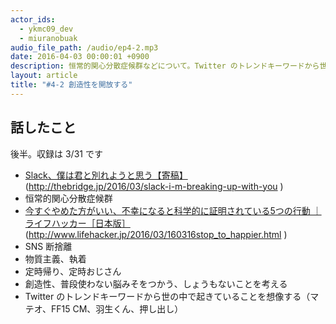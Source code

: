 ```yaml
---
actor_ids:
  - ykmc09_dev
  - miuranobuak
audio_file_path: /audio/ep4-2.mp3
date: 2016-04-03 00:00:01 +0900
description: 恒常的関心分散症候群などについて。Twitter のトレンドキーワードから世の中で起きていることを想像してみました。
layout: article
title: "#4-2 創造性を開放する"
---
```


## 話したこと
後半。収録は 3/31 です

* [Slack、僕は君と別れようと思う【寄稿】](http://thebridge.jp/2016/03/slack-i-m-breaking-up-with-you) (http://thebridge.jp/2016/03/slack-i-m-breaking-up-with-you )
* 恒常的関心分散症候群
* [今すぐやめた方がいい、不幸になると科学的に証明されている5つの行動 ｜ ライフハッカー［日本版］](http://www.lifehacker.jp/2016/03/160316stop_to_happier.html) (http://www.lifehacker.jp/2016/03/160316stop_to_happier.html )
* SNS 断捨離
* 物質主義、執着
* 定時帰り、定時おじさん
* 創造性、普段使わない脳みそをつかう、しょうもないことを考える
* Twitter のトレンドキーワードから世の中で起きていることを想像する（マテオ、FF15 CM、羽生くん、押し出し）
